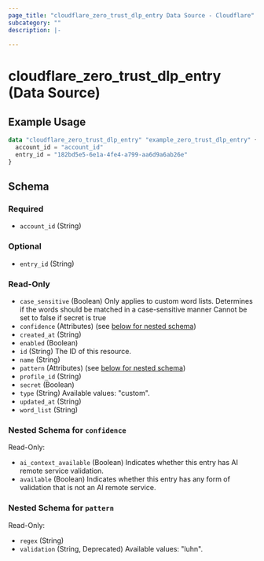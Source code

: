 ```yaml
---
page_title: "cloudflare_zero_trust_dlp_entry Data Source - Cloudflare"
subcategory: ""
description: |-
  
---
```


# cloudflare_zero_trust_dlp_entry (Data Source)



## Example Usage

```terraform
data "cloudflare_zero_trust_dlp_entry" "example_zero_trust_dlp_entry" {
  account_id = "account_id"
  entry_id = "182bd5e5-6e1a-4fe4-a799-aa6d9a6ab26e"
}
```

<!-- schema generated by tfplugindocs -->
## Schema

### Required

- `account_id` (String)

### Optional

- `entry_id` (String)

### Read-Only

- `case_sensitive` (Boolean) Only applies to custom word lists.
Determines if the words should be matched in a case-sensitive manner
Cannot be set to false if secret is true
- `confidence` (Attributes) (see [below for nested schema](#nestedatt--confidence))
- `created_at` (String)
- `enabled` (Boolean)
- `id` (String) The ID of this resource.
- `name` (String)
- `pattern` (Attributes) (see [below for nested schema](#nestedatt--pattern))
- `profile_id` (String)
- `secret` (Boolean)
- `type` (String) Available values: "custom".
- `updated_at` (String)
- `word_list` (String)

<a id="nestedatt--confidence"></a>
### Nested Schema for `confidence`

Read-Only:

- `ai_context_available` (Boolean) Indicates whether this entry has AI remote service validation.
- `available` (Boolean) Indicates whether this entry has any form of validation that is not an AI remote service.


<a id="nestedatt--pattern"></a>
### Nested Schema for `pattern`

Read-Only:

- `regex` (String)
- `validation` (String, Deprecated) Available values: "luhn".


